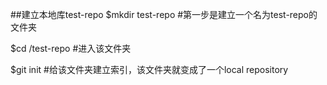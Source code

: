 ##建立本地库test-repo
$mkdir test-repo   #第一步是建立一个名为test-repo的文件夹

$cd /test-repo    #进入该文件夹

$git init         #给该文件夹建立索引，该文件夹就变成了一个local repository
